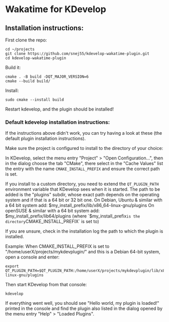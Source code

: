 # Wakatime for KDevelop

## Installation instructions:

First clone the repo:

```
cd ~/projects
git clone https://github.com/snej55/kdevelop-wakatime-plugin.git
cd kdevelop-wakatime-plugin
```

Build it:
```
cmake . -B build -DQT_MAJOR_VERSION=6
cmake --build build/
```

Install:
```
sudo cmake --install build
```

Restart kdevelop, and the plugin should be installed!

### Default kdevelop installation instructions:

If the instructions above didn't work, you can try having a look at these (the default plugin installation instructions).

Make sure the project is configured to install to the directory of your choice:

In KDevelop, select the menu entry "Project" > "Open Configuration...",
then in the dialog choose the tab "CMake",
there select in the "Cache Values" list the entry with the name `CMAKE_INSTALL_PREFIX`
and ensure the correct path is set.

If you install to a custom directory, you need to extend the `QT_PLUGIN_PATH`
environment variable that KDevelop sees when it is started. The path to be added
is the "plugins" subdir, whose exact path depends on the operating system and
if that is a 64 bit or 32 bit one.
On Debian, Ubuntu & similar with a 64 bit system add:
    $my_install_prefix/lib/x86_64-linux-gnu/plugins
On openSUSE & similar with a 64 bit system add:
    $my_install_prefix/lib64/plugins
(where `$my_install_prefix` is the directory `CMAKE_INSTALL_PREFIX` is set to)

If you are unsure, check in the installation log the path to which the plugin is installed.


Example:
When CMAKE_INSTALL_PREFIX is set to "/home/userX/projects/mykdevplugin/" and
this is a Debian 64-bit system, open a console and enter:

    export QT_PLUGIN_PATH=$QT_PLUGIN_PATH:/home/userX/projects/mykdevplugin/lib/x86_64-linux-gnu/plugins 

Then start KDevelop from that console:

    kdevelop

If everything went well, you should see "Hello world, my plugin is loaded!" printed in the console and find the plugin also listed in the dialog opened by the menu entry "Help" > "Loaded Plugins".

